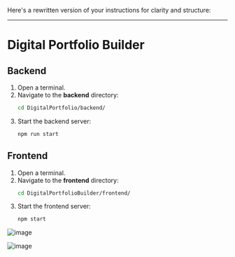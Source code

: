 Here's a rewritten version of your instructions for clarity and structure:

---

# Digital Portfolio Builder  

## Backend

1. Open a terminal.
2. Navigate to the **backend** directory:
    ```bash
    cd DigitalPortfolio/backend/
    ```
3. Start the backend server:
    ```bash
    npm run start
    ```

## Frontend

1. Open a terminal.
2. Navigate to the **frontend** directory:
    ```bash
    cd DigitalPortfolioBuilder/frontend/
    ```
3. Start the frontend server:
    ```bash
    npm start
    ```
![image](https://github.com/user-attachments/assets/6c5c9943-8e48-47d4-b601-2a5b04960fda)

![image](https://github.com/user-attachments/assets/7fe1830d-797b-43f9-99aa-2eef8c8afbcc)

